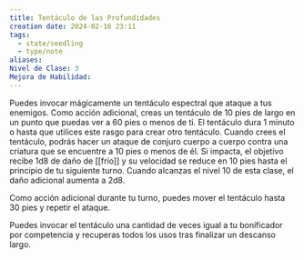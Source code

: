 ```yaml
---
title: Tentáculo de las Profundidades
creation date: 2024-02-16 23:11
tags:
  - state/seedling
  - type/note
aliases: 
Nivel de Clase: 3
Mejora de Habilidad:
---
```

Puedes invocar mágicamente un tentáculo espectral que ataque a tus enemigos. Como acción
adicional, creas un tentáculo de 10 pies de largo en un punto que puedas ver a 60 pies o menos de ti. El tentáculo dura 1 minuto o hasta que utilices este rasgo para crear otro tentáculo.
Cuando crees el tentáculo, podrás hacer un ataque de conjuro cuerpo a cuerpo contra una criatura
que se encuentre a 10 pies o menos de él. Si impacta, el objetivo recibe 1d8 de daño de [[frío]] y su
velocidad se reduce en 10 pies hasta el principio de tu siguiente turno. Cuando alcanzas el nivel 10
de esta clase, el daño adicional aumenta a 2d8.

Como acción adicional durante tu turno, puedes mover el tentáculo hasta 30 pies y repetir el ataque.

Puedes invocar el tentáculo una cantidad de veces igual a tu bonificador por competencia y
recuperas todos los usos tras finalizar un descanso largo.
